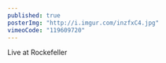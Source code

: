 ```yaml
---
published: true
posterImg: "http://i.imgur.com/inzfxC4.jpg"
vimeoCode: "119609720"
---
```


Live at Rockefeller 